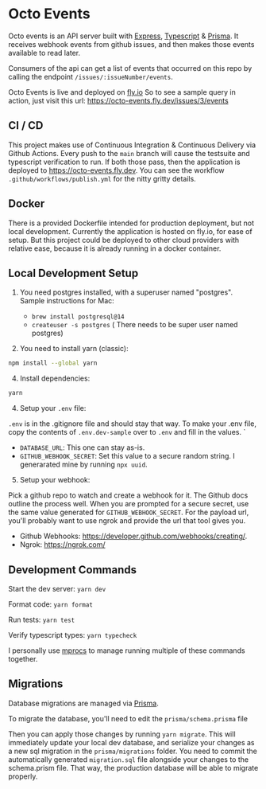 # Octo Events
Octo events is an API server built with [Express](https://expressjs.com/), [Typescript](https://www.typescriptlang.org/) & [Prisma](https://www.prisma.io/). 
It receives webhook events from github issues, and then makes those events available to read later.

Consumers of the api can get a list of events that occurred on this repo by calling the endpoint `/issues/:issueNumber/events`. 

Octo Events is live and deployed on [fly.io](fly.io)
So to see a sample query in action, just visit this url: https://octo-events.fly.dev/issues/3/events

## CI / CD
This project makes use of Continuous Integration & Continuous Delivery via Github Actions.
Every push to the `main` branch will cause the testsuite and typescript verification to run. If both those pass, then the application is deployed to https://octo-events.fly.dev. You can see the workflow `.github/workflows/publish.yml` for the nitty gritty details.

## Docker
There is a provided Dockerfile intended for production deployment, but not local development. 
Currently the application is hosted on fly.io, for ease of setup. But this project could be deployed to other cloud providers with relative ease, because it is already running in a docker container.

## Local Development Setup 
1. You need postgres installed, with a superuser named "postgres".
  Sample instructions for Mac:
    - `brew install postgresql@14`
    - `createuser -s postgres` ( There needs to be super user named postgres)

2. You need to install yarn (classic):
```sh
npm install --global yarn
```

4. Install dependencies:
```sh
yarn
```

4. Setup your `.env` file:

`.env` is in the .gitignore file and should stay that way. To make your .env file, copy the contents of `.env.dev-sample` over to `.env` and fill in the values.
`
- `DATABASE_URL`: This one can stay as-is.
- `GITHUB_WEBHOOK_SECRET`: Set this value to a secure random string. I generarated mine by running `npx uuid`. 

5. Setup your webhook:

Pick a github repo to watch and create a webhook for it. The Github docs outline the process well. When you are prompted for a secure secret, use the same value generated for `GITHUB_WEBHOOK_SECRET`.
For the payload url, you'll probably want to use ngrok and provide the url that tool gives you. 

- Github Webhooks: https://developer.github.com/webhooks/creating/.
- Ngrok: https://ngrok.com/


## Development Commands
Start the dev server:
`yarn dev`

Format code:
`yarn format`

Run tests:
`yarn test`

Verify typescript types:
`yarn typecheck`

I personally use [mprocs](https://github.com/pvolok/mprocs) to manage running multiple of these commands together.

## Migrations
Database migrations are managed via [Prisma](https://www.prisma.io/docs/concepts/components/prisma-migrate). 

To migrate the database, you'll need to edit the `prisma/schema.prisma` file

Then you can apply those changes by running `yarn migrate`. This will immediately update your local dev database, and serialize your changes as a new sql migration in the `prisma/migrations` folder.
You need to commit the automatically generated `migration.sql` file alongside your changes to the schema.prism file. That way, the production database will be able to migrate properly.
